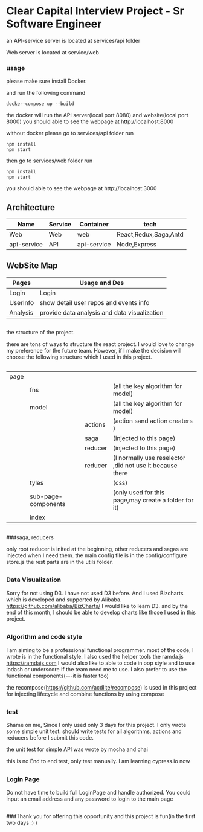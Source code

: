 # Clear Capital Interview Project - Sr Software Engineer


an API-service  server is located at services/api folder

Web server is located at service/web

### usage


please make sure install Docker.

and run the following command

```
docker-compose up --build

```
the docker will run the API server(local port 8080) and website(local port 8000)
you should able to  see the webpage at http://localhost:8000

without docker please go to services/api folder run

```
npm install
npm start

```
then go to services/web folder run

```
npm install
npm start

```
you should able to  see the webpage at http://localhost:3000



## Architecture

| Name             | Service | Container   | tech                   |
|------------------|---------|-------------|------------------------|
| Web              | Web     |   web       | React,Redux,Saga,Antd  |
| api-service      | API     | api-service | Node,Express           |


##


## WebSite Map

| Pages            | Usage   and   Des                    |
|------------------|-------------------------------------------------|
| Login            | Login                                           |
| UserInfo         | show detail user repos and events info          |
| Analysis         |  provide data analysis and data visualization   |


##

the structure of the project.

there are tons of ways to structure the react project. I would love to change my preference for the future team. However, if I make the decision will choose the following structure which I used in this project.
##
|                  |  |     |                   |
|------------------|---------|-------------|------------------------|
| page             |                                                |
|     | fns     |  |   (all the key algorithm for model)          |
|     |model     |  |   (all the key algorithm for model)          |
|     |    | actions |  (action sand action creaters )        |
|     |    | saga | (injected to this page)       |
|     |    | reducer | (injected to this page)       |
|     |    | reducer | (I normally use reselector ,did not use it because there      |
|     | tyles     |  |   (css)          |
|     | sub-page-components     |  | (only used for this page,may create a folder for it)        |
|     | index    |  |            |

##
###saga, reducers

only root reducer is inited at the beginning, other reducers and sagas are injected when I need them. the main config file is in the config/configure store.js   the rest parts are in the utils folder.

##

### Data Visualization

Sorry for not using D3. I have not used D3 before. And I used Bizcharts which is developed and supported by Alibaba.
https://github.com/alibaba/BizCharts/
I would like to learn D3. and by the end of this month,  I should be able to develop charts like those I used in this project.


##


### Algorithm and code style

I am aiming to be a professional functional programmer.
most of the code, I wrote is in the functional style.
I also used the helper tools the ramda.js
https://ramdajs.com
I would also like to able to code in oop style and to use  lodash or underscore If the team need me to use.
I also prefer to use the functional components(---it is faster too)

the recompose(https://github.com/acdlite/recompose) is used in this project for injecting lifecycle and combine functions by using compose

##


### test

Shame on me, Since I only used only 3 days for this project. I only wrote some simple unit test. should write tests for all algorithms, actions and reducers before I submit this code.

the unit test for simple API was wrote by mocha and chai

this is no End to end test, only test manually. I am learning cypress.io now

##

### Login Page

Do not have time to build full LoginPage and handle authorized. You could input an email address and any password to login to the main page

##

###Thank you for offering this opportunity and this project is fun(in the first two days :) )




